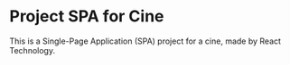# Project SPA for Cine

This is a Single-Page Application (SPA) project for a cine, made by React Technology.
